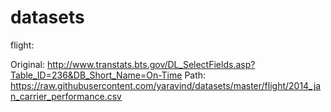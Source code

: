 # datasets

flight:

Original: http://www.transtats.bts.gov/DL_SelectFields.asp?Table_ID=236&DB_Short_Name=On-Time
Path: https://raw.githubusercontent.com/yaravind/datasets/master/flight/2014_jan_carrier_performance.csv